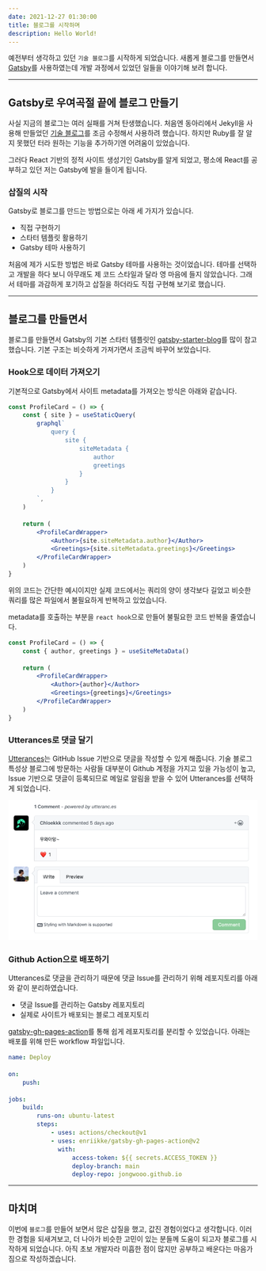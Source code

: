 ```yaml
---
date: 2021-12-27 01:30:00
title: 블로그를 시작하며
description: Hello World!
---
```


예전부터 생각하고 있던 `기술 블로그`를 시작하게 되었습니다. 새롭게 블로그를 만들면서 [Gatsby](https://www.gatsbyjs.com)를 사용하였는데 개발 과정에서 있었던 일들을 이야기해 보려 합니다.

<!-- end -->

---

## Gatsby로 우여곡절 끝에 블로그 만들기

사실 지금의 블로그는 여러 실패를 거쳐 탄생했습니다. 처음엔 동아리에서 Jekyll을 사용해 만들었던 [기술 블로그](https://likelionmyongji.github.io)를 조금 수정해서 사용하려 했습니다. 하지만 Ruby를 잘 알지 못했던 터라 원하는 기능을 추가하기엔 어려움이 있었습니다.

그러다 React 기반의 정적 사이트 생성기인 Gatsby를 알게 되었고, 평소에 React를 공부하고 있던 저는 Gatsby에 발을 들이게 됩니다.

### 삽질의 시작

Gatsby로 블로그를 만드는 방법으로는 아래 세 가지가 있습니다.

-   직접 구현하기
-   스타터 템플릿 활용하기
-   Gatsby 테마 사용하기

처음에 제가 시도한 방법은 바로 Gatsby 테마를 사용하는 것이었습니다. 테마를 선택하고 개발을 하다 보니 아무래도 제 코드 스타일과 달라 영 마음에 들지 않았습니다. 그래서 테마를 과감하게 포기하고 삽질을 하더라도 직접 구현해 보기로 했습니다.

---

## 블로그를 만들면서

블로그를 만들면서 Gatsby의 기본 스타터 템플릿인 [gatsby-starter-blog](https://github.com/gatsbyjs/gatsby-starter-blog)를 많이 참고했습니다. 기본 구조는 비슷하게 가져가면서 조금씩 바꾸어 보았습니다.

### Hook으로 데이터 가져오기

기본적으로 Gatsby에서 사이트 metadata를 가져오는 방식은 아래와 같습니다.

```jsx
const ProfileCard = () => {
    const { site } = useStaticQuery(
        graphql`
            query {
                site {
                    siteMetadata {
                        author
                        greetings
                    }
                }
            }
        `,
    )

    return (
        <ProfileCardWrapper>
            <Author>{site.siteMetadata.author}</Author>
            <Greetings>{site.siteMetadata.greetings}</Greetings>
        </ProfileCardWrapper>
    )
}
```

위의 코드는 간단한 예시이지만 실제 코드에서는 쿼리의 양이 생각보다 길었고 비슷한 쿼리를 많은 파일에서 불필요하게 반복하고 있었습니다.

metadata를 호출하는 부분을 `react hook`으로 만들어 불필요한 코드 반복을 줄였습니다.

```jsx
const ProfileCard = () => {
    const { author, greetings } = useSiteMetaData()

    return (
        <ProfileCardWrapper>
            <Author>{author}</Author>
            <Greetings>{greetings}</Greetings>
        </ProfileCardWrapper>
    )
}
```

### Utterances로 댓글 달기

[Utterances](https://utteranc.es)는 GitHub Issue 기반으로 댓글을 작성할 수 있게 해줍니다. 기술 블로그 특성상 블로그에 방문하는 사람들 대부분이 Github 계정을 가지고 있을 가능성이 높고, Issue 기반으로 댓글이 등록되므로 메일로 알림을 받을 수 있어 Utterances를 선택하게 되었습니다.

![Utterances로 구현한 댓글 기능](./utterances.png "[Utterances](https://utteranc.es)로 구현한 댓글 기능")

### Github Action으로 배포하기

Utterances로 댓글을 관리하기 때문에 댓글 Issue를 관리하기 위해 레포지토리를 아래와 같이 분리하였습니다.

-   댓글 Issue를 관리하는 Gatsby 레포지토리
-   실제로 사이트가 배포되는 블로그 레포지토리

[gatsby-gh-pages-action](https://github.com/enriikke/gatsby-gh-pages-action)를 통해 쉽게 레포지토리를 분리할 수 있었습니다. 아래는 배포를 위해 만든 workflow 파일입니다.

```yml
name: Deploy

on:
    push:

jobs:
    build:
        runs-on: ubuntu-latest
        steps:
            - uses: actions/checkout@v1
            - uses: enriikke/gatsby-gh-pages-action@v2
              with:
                  access-token: ${{ secrets.ACCESS_TOKEN }}
                  deploy-branch: main
                  deploy-repo: jongwooo.github.io
```

---

## 마치며

이번에 `블로그`를 만들어 보면서 많은 삽질을 했고, 값진 경험이었다고 생각합니다. 이러한 경험을 되새겨보고, 더 나아가 비슷한 고민이 있는 분들께 도움이 되고자 블로그를 시작하게 되었습니다. 아직 초보 개발자라 미흡한 점이 많지만 공부하고 배운다는 마음가짐으로 작성하겠습니다.
